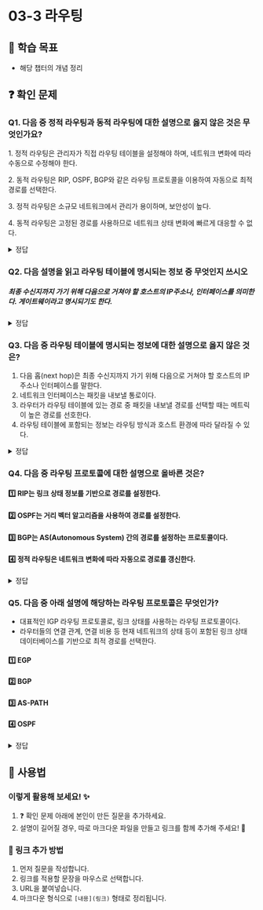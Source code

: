 # 03-3 라우팅

## 📌 학습 목표
- 해당 챕터의 개념 정리

## ❓ 확인 문제
### Q1. 다음 중 정적 라우팅과 동적 라우팅에 대한 설명으로 옳지 않은 것은 무엇인가요?

1️. 정적 라우팅은 관리자가 직접 라우팅 테이블을 설정해야 하며, 네트워크 변화에 따라 수동으로 수정해야 한다.

2️. 동적 라우팅은 RIP, OSPF, BGP와 같은 라우팅 프로토콜을 이용하여 자동으로 최적 경로를 선택한다.

3️. 정적 라우팅은 소규모 네트워크에서 관리가 용이하며, 보안성이 높다.

4️. 동적 라우팅은 고정된 경로를 사용하므로 네트워크 상태 변화에 빠르게 대응할 수 없다.

<details>
<summary>정답</summary>

- **4️. 동적 라우팅은 고정된 경로를 사용하므로 네트워크 상태 변화에 빠르게 대응할 수 없다. X**   
  - 	동적 라우팅은 네트워크 상태 변화에 따라 자동으로 최적의 경로를 갱신하므로, 빠르게 대응할 수 있습니다.

**[해설]**

- **1. 정적 라우팅은 관리자가 직접 라우팅 테이블을 설정해야 하며, 네트워크 변화에 따라 수동으로 수정해야 한다. **   
  - 정적 라우팅(Static Routing)은 관리자가 직접 경로를 설정하므로, 네트워크 변경이 있을 경우 수동으로 수정해야 합니다.

- **2. 동적 라우팅은 RIP, OSPF, BGP와 같은 라우팅 프로토콜을 이용하여 자동으로 최적 경로를 선택한다.  **   
  - 동적 라우팅(Dynamic Routing)은 라우팅 프로토콜을 사용하여 자동으로 최적의 경로를 결정하고, 변경 사항을 반영합니다.
  
- **3. 정적 라우팅은 소규모 네트워크에서 관리가 용이하며, 보안성이 높다. **
  - 정적 라우팅은 불필요한 라우팅 정보를 공유하지 않아 보안성이 높고, 소규모 네트워크에서 효율적으로 사용됩니다.
---

</details>

### Q2. 다음 설명을 읽고 라우팅 테이블에 명시되는 정보 중 무엇인지 쓰시오

##### 최종 수신지까지 가기 위해 다음으로 거쳐야 할 호스트의 IP주소나, 인터페이스를 의미한다. 게이트웨이라고 명시되기도 한다.

<details>
<summary>정답</summary>

- **다음 홉(next hop)**
---

</details>

### Q3. 다음 중 라우팅 테이블에 명시되는 정보에 대한 설명으로 옳지 않은 것은?

1. 다음 홉(next hop)은 최종 수신지까지 가기 위해 다음으로 거쳐야 할 호스트의 IP 주소나 인터페이스를 말한다.
2. 네트워크 인터페이스는 패킷을 내보낼 통로이다.
3. 라우터가 라우팅 테이블에 있는 경로 중 패킷을 내보낼 경로를 선택할 때는 메트릭이 높은 경로를 선호한다.
4. 라우팅 테이블에 포함되는 정보는 라우팅 방식과 호스트 환경에 따라 달라질 수 있다. 

<details>
<summary>정답</summary>

③ 라우터가 라우팅 테이블에 있는 경로 중 패킷을 내보낼 경로를 선택할 때는 메트릭이 높은 경로를 선호한다.

**[해설]**  
라우팅 테이블(Routing Table)은 라우터 또는 호스트가 네트워크 패킷을 올바른 목적지로 전달하기 위해 참조하는 정보 테이블이다.
라우팅 테이블에는 네트워크 주소, 넥스트 홉(Next Hop), 인터페이스, 메트릭(Metric) 등이 포함된다.
라우터는 이 정보를 활용하여 최적의 경로를 결정하고 패킷을 전송한다.

1️⃣ 다음 홉(Next Hop)은 최종 수신지까지 가기 위해 다음으로 거쳐야 할 호스트의 IP 주소나 인터페이스를 말한다. ✅ (O)
- 라우팅 경로는 목적지까지 바로 연결되는 것이 아니라, 여러 개의 중간 장치를 거쳐 이동한다.
- **다음 홉(Next Hop)**은 현재 위치에서 다음으로 패킷을 전달해야 할 라우터나 인터페이스의 주소를 의미한다.
- 목적지까지 가기 위해 필수적인 정보이므로 라우팅 테이블에 포함된다.

2️⃣ 네트워크 인터페이스는 패킷을 내보낼 통로이다. ✅ (O)
- **네트워크 인터페이스(Network Interface)**는 패킷을 전송할 **물리적인 출구(인터페이스)**를 의미한다.
- 예를 들어, 이더넷 포트(eth0), Wi-Fi(wlan0), 특정 네트워크 어댑터 등이 네트워크 인터페이스가 될 수 있다.
- 패킷이 어느 인터페이스를 통해 전송될지를 결정하는 것도 라우팅 테이블의 중요한 역할이다.

3️⃣ 라우터가 라우팅 테이블에 있는 경로 중 패킷을 내보낼 경로를 선택할 때는 메트릭이 높은 경로를 선호한다. ❌ (X) → 메트릭이 낮을수록 우선순위가 높다.
- **메트릭(Metric)**은 특정 경로의 비용(cost) 또는 우선순위(priority)를 나타내는 값이다.
- 라우팅 프로토콜(RIP, OSPF, BGP 등)은 메트릭 값을 이용하여 최적의 경로를 선택한다.
- 일반적으로 메트릭 값이 낮을수록 더 효율적인 경로이므로, 라우터는 메트릭이 낮은 경로를 우선적으로 선택한다.

4️⃣ 라우팅 테이블에 포함되는 정보는 라우팅 방식과 호스트 환경에 따라 달라질 수 있다. ✅ (O)
- 라우팅 테이블은 고정된 구조가 아니라, 라우팅 방식과 환경에 따라 다르게 구성될 수 있다.
- **정적 라우팅(Static Routing)**을 사용할 경우 관리자가 직접 경로를 지정하며,
- **동적 라우팅(Dynamic Routing)**을 사용할 경우 RIP, OSPF, BGP 등의 라우팅 프로토콜을 통해 자동으로 경로가 설정된다.
- 네트워크 환경에 따라 경로 업데이트 빈도, 라우팅 알고리즘, 포함되는 정보 등이 달라질 수 있다.

---

</details>

### Q4. 다음 중 라우팅 프로토콜에 대한 설명으로 올바른 것은?

#### 1️⃣  RIP는 링크 상태 정보를 기반으로 경로를 설정한다.

#### 2️⃣ OSPF는 거리 벡터 알고리즘을 사용하여 경로를 설정한다.

#### 3️⃣ BGP는 AS(Autonomous System) 간의 경로를 설정하는 프로토콜이다.

#### 4️⃣ 정적 라우팅은 네트워크 변화에 따라 자동으로 경로를 갱신한다.

<details>
<summary>정답</summary>

**3️⃣ BGP는 AS(Autonomous System) 간의 경로를 설정하는 프로토콜이다.**  

**[해설]**

#### 1️⃣ RIP는 ***거리 벡터 알고리즘***을 사용하여 경로를 설정한다.

#### 2️⃣ OSPF는 ***링크 상태 알고리즘***을 사용하며, 네트워크의 전체 토폴로지를 유지하며 경로를 계산한다.

#### 4️⃣ 정적 라우팅은 관리자가 직접 경로를 설정해야 하며, 네트워크 변화가 발생해도 자동으로 경로가 변경되지 않는다.

#### ※ BGP(Border Gateway Protocol)는 AS간의 라우팅을 담당하는 유일한 EGP(Exterior Gateway Protocol)로, 실제로는 AS 간의 통신을 가능하게 하는 프로토콜이다.

</details>

### Q5. 다음 중 아래 설명에 해당하는 라우팅 프로토콜은 무엇인가?
- 대표적인 IGP 라우팅 프로토콜로, 링크 상태를 사용하는 라우팅 프로토콜이다.
- 라우터들의 연결 관계, 연결 비용 등 현재 네트워크의 상태 등이 포함된 링크 상태 데이터베이스를 기반으로 최적 경로를 선택한다.

#### 1️⃣ EGP

#### 2️⃣ BGP

#### 3️⃣ AS-PATH

#### 4️⃣ OSPF

<details>
<summary>정답</summary>

#### 4️⃣ OSPF
- OSPF는 링크 상태 라우팅 프로토콜로, 링크 상태 데이터베이스를 기반으로 현재 네트워크 구성을 그려 최적 경로를 선택합니다.
- 링크 상태 데이터베이스에는 라우터들의 연결 관계, 연결 비용 등의 데이터를 활용한 현재 네트워크의 상태가 그래프의 형태로 저장됩니다.

---

</details>

## 📝 사용법  
### 이렇게 활용해 보세요! ✨  
1. ❓ 확인 문제 아래에 본인이 만든 질문을 추가하세요.  
2. 설명이 길어질 경우, 따로 마크다운 파일을 만들고 링크를 함께 추가해 주세요! 🔗  

### 🔗 링크 추가 방법  
1. 먼저 질문을 작성합니다.  
2. 링크를 적용할 문장을 마우스로 선택합니다.  
3. URL을 붙여넣습니다.  
4. 마크다운 형식으로 `[내용](링크)` 형태로 정리됩니다.  
